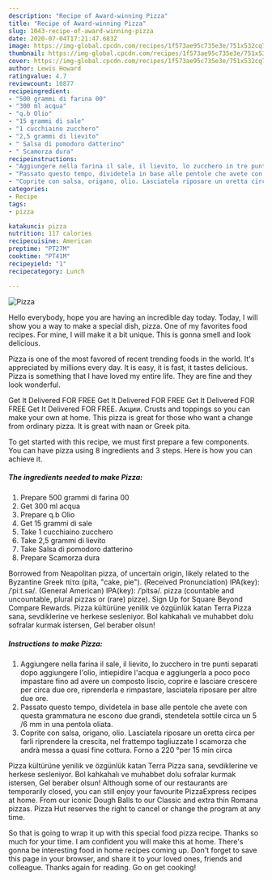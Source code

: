 ```yaml
---
description: "Recipe of Award-winning Pizza"
title: "Recipe of Award-winning Pizza"
slug: 1043-recipe-of-award-winning-pizza
date: 2020-07-04T17:21:47.683Z
image: https://img-global.cpcdn.com/recipes/1f573ae95c735e3e/751x532cq70/pizza-recipe-main-photo.jpg
thumbnail: https://img-global.cpcdn.com/recipes/1f573ae95c735e3e/751x532cq70/pizza-recipe-main-photo.jpg
cover: https://img-global.cpcdn.com/recipes/1f573ae95c735e3e/751x532cq70/pizza-recipe-main-photo.jpg
author: Lewis Howard
ratingvalue: 4.7
reviewcount: 10877
recipeingredient:
- "500 grammi di farina 00"
- "300 ml acqua"
- "q.b Olio"
- "15 grammi di sale"
- "1 cucchiaino zucchero"
- "2,5 grammi di lievito"
- " Salsa di pomodoro datterino"
- " Scamorza dura"
recipeinstructions:
- "Aggiungere nella farina il sale, il lievito, lo zucchero in tre punti separati dopo aggiungere l&#39;olio, intiepidire l&#39;acqua e aggiungerla a poco poco impastare fino ad avere un composto liscio, coprire e lasciare crescere per circa due ore, riprenderla e rimpastare, lasciatela riposare per altre due ore."
- "Passato questo tempo, dividetela in base alle pentole che avete con questa grammatura ne escono due grandi, stendetela sottile circa un 5 /6 mm in una pentola oliata."
- "Coprite con salsa, origano, olio. Lasciatela riposare un oretta circa per farli riprendere la crescita, nel frattempo tagliuzzate l scamorza che andrà messa a quasi fine cottura. Forno a 220 °per 15 min circa"
categories:
- Recipe
tags:
- pizza

katakunci: pizza 
nutrition: 117 calories
recipecuisine: American
preptime: "PT27M"
cooktime: "PT41M"
recipeyield: "1"
recipecategory: Lunch

---
```



![Pizza](https://img-global.cpcdn.com/recipes/1f573ae95c735e3e/751x532cq70/pizza-recipe-main-photo.jpg)

Hello everybody, hope you are having an incredible day today. Today, I will show you a way to make a special dish, pizza. One of my favorites food recipes. For mine, I will make it a bit unique. This is gonna smell and look delicious.

Pizza is one of the most favored of recent trending foods in the world. It's appreciated by millions every day. It is easy, it is fast, it tastes delicious. Pizza is something that I have loved my entire life. They are fine and they look wonderful.

Get It Delivered FOR FREE Get It Delivered FOR FREE Get It Delivered FOR FREE Get It Delivered FOR FREE. Акции. Crusts and toppings so you can make your own at home. This pizza is great for those who want a change from ordinary pizza. It is great with naan or Greek pita.


To get started with this recipe, we must first prepare a few components. You can have pizza using 8 ingredients and 3 steps. Here is how you can achieve it.

<!--inarticleads1-->

##### The ingredients needed to make Pizza:

1. Prepare 500 grammi di farina 00
1. Get 300 ml acqua
1. Prepare q.b Olio
1. Get 15 grammi di sale
1. Take 1 cucchiaino zucchero
1. Take 2,5 grammi di lievito
1. Take  Salsa di pomodoro datterino
1. Prepare  Scamorza dura


Borrowed from Neapolitan pizza, of uncertain origin, likely related to the Byzantine Greek πίτα (píta, &#34;cake, pie&#34;). (Received Pronunciation) IPA(key): /ˈpiːt.sə/. (General American) IPA(key): /ˈpitsə/. pizza (countable and uncountable, plural pizzas or (rare) pizze). Sign Up for Square Beyond Compare Rewards. Pizza kültürüne yenilik ve özgünlük katan Terra Pizza sana, sevdiklerine ve herkese sesleniyor. Bol kahkahalı ve muhabbet dolu sofralar kurmak istersen, Gel beraber olsun! 

<!--inarticleads2-->

##### Instructions to make Pizza:

1. Aggiungere nella farina il sale, il lievito, lo zucchero in tre punti separati dopo aggiungere l&#39;olio, intiepidire l&#39;acqua e aggiungerla a poco poco impastare fino ad avere un composto liscio, coprire e lasciare crescere per circa due ore, riprenderla e rimpastare, lasciatela riposare per altre due ore.
1. Passato questo tempo, dividetela in base alle pentole che avete con questa grammatura ne escono due grandi, stendetela sottile circa un 5 /6 mm in una pentola oliata.
1. Coprite con salsa, origano, olio. Lasciatela riposare un oretta circa per farli riprendere la crescita, nel frattempo tagliuzzate l scamorza che andrà messa a quasi fine cottura. Forno a 220 °per 15 min circa


Pizza kültürüne yenilik ve özgünlük katan Terra Pizza sana, sevdiklerine ve herkese sesleniyor. Bol kahkahalı ve muhabbet dolu sofralar kurmak istersen, Gel beraber olsun! Although some of our restaurants are temporarily closed, you can still enjoy your favourite PizzaExpress recipes at home. From our iconic Dough Balls to our Classic and extra thin Romana pizzas. Pizza Hut reserves the right to cancel or change the program at any time. 

So that is going to wrap it up with this special food pizza recipe. Thanks so much for your time. I am confident you will make this at home. There's gonna be interesting food in home recipes coming up. Don't forget to save this page in your browser, and share it to your loved ones, friends and colleague. Thanks again for reading. Go on get cooking!
